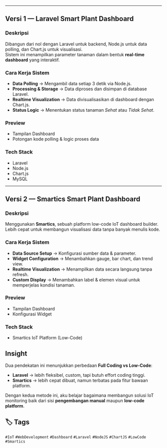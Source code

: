 
---

## Versi 1 — Laravel Smart Plant Dashboard

### Deskripsi
Dibangun dari nol dengan Laravel untuk backend, Node.js untuk data polling, dan Chart.js untuk visualisasi.  
Sistem ini menampilkan parameter tanaman dalam bentuk **real-time dashboard** yang interaktif.

### Cara Kerja Sistem
- **Data Polling** → Mengambil data setiap 3 detik via Node.js.  
- **Processing & Storage** → Data diproses dan disimpan di database Laravel.  
- **Realtime Visualization** → Data divisualisasikan di dashboard dengan Chart.js.  
- **Status Logic** → Menentukan status tanaman *Sehat* atau *Tidak Sehat*.  

### Preview
- Tampilan Dashboard  
- Potongan kode polling & logic proses data  

### Tech Stack
- Laravel  
- Node.js  
- Chart.js  
- MySQL  

---

## Versi 2 — Smartics Smart Plant Dashboard

### Deskripsi
Menggunakan **Smartics**, sebuah platform low-code IoT dashboard builder.  
Lebih cepat untuk membangun visualisasi data tanpa banyak menulis kode.

### Cara Kerja Sistem
- **Data Source Setup** → Konfigurasi sumber data & parameter.  
- **Widget Configuration** → Menambahkan gauge, bar chart, dan trend view.  
- **Realtime Visualization** → Menampilkan data secara langsung tanpa refresh.  
- **Custom Display** → Menambahkan label & elemen visual untuk memperjelas kondisi tanaman.  

### Preview
- Tampilan Dashboard  
- Konfigurasi Widget  

### Tech Stack
- Smartics IoT Platform (Low-Code)  

## Insight
Dua pendekatan ini menunjukkan perbedaan **Full Coding vs Low-Code**:
- **Laravel** → lebih fleksibel, custom, tapi butuh effort coding tinggi.  
- **Smartics** → lebih cepat dibuat, namun terbatas pada fitur bawaan platform.  

Dengan kedua metode ini, aku belajar bagaimana membangun solusi IoT monitoring baik dari sisi **pengembangan manual** maupun **low-code platform**.


## 🏷️ Tags
`#IoT` `#WebDevelopment` `#Dashboard` `#Laravel` `#NodeJS` `#ChartJS` `#LowCode` `#Smartics`

